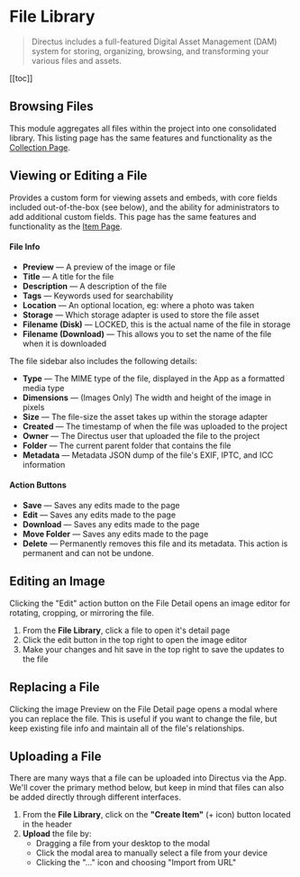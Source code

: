 # File Library

> Directus includes a full-featured Digital Asset Management (DAM) system for storing, organizing, browsing, and
> transforming your various files and assets.

[[toc]]

## Browsing Files

This module aggregates all files within the project into one consolidated library. This listing page has the same
features and functionality as the [Collection Page](/app/content/collection).

## Viewing or Editing a File

Provides a custom form for viewing assets and embeds, with core fields included out-of-the-box (see below), and the
ability for administrators to add additional custom fields. This page has the same features and functionality as the
[Item Page](/app/content/item).

#### File Info

- **Preview** — A preview of the image or file
- **Title** — A title for the file
- **Description** — A description of the file
- **Tags** — Keywords used for searchability
- **Location** — An optional location, eg: where a photo was taken
- **Storage** — Which storage adapter is used to store the file asset
- **Filename (Disk)** — LOCKED, this is the actual name of the file in storage
- **Filename (Download)** — This allows you to set the name of the file when it is downloaded

The file sidebar also includes the following details:

- **Type** — The MIME type of the file, displayed in the App as a formatted media type
- **Dimensions** — (Images Only) The width and height of the image in pixels
- **Size** — The file-size the asset takes up within the storage adapter
- **Created** — The timestamp of when the file was uploaded to the project
- **Owner** — The Directus user that uploaded the file to the project
- **Folder** — The current parent folder that contains the file
- **Metadata** — Metadata JSON dump of the file's EXIF, IPTC, and ICC information

#### Action Buttons

- **Save** — Saves any edits made to the page
- **Edit** — Saves any edits made to the page
- **Download** — Saves any edits made to the page
- **Move Folder** — Saves any edits made to the page
- **Delete** — Permanently removes this file and its metadata. This action is permanent and can not be undone.

## Editing an Image

Clicking the "Edit" action button on the File Detail opens an image editor for rotating, cropping, or mirroring the
file.

1. From the **File Library**, click a file to open it's detail page
2. Click the edit button in the top right to open the image editor
3. Make your changes and hit save in the top right to save the updates to the file

## Replacing a File

Clicking the image Preview on the File Detail page opens a modal where you can replace the file. This is useful if you
want to change the file, but keep existing file info and maintain all of the file's relationships.

## Uploading a File

There are many ways that a file can be uploaded into Directus via the App. We'll cover the primary method below, but
keep in mind that files can also be added directly through different interfaces.

1. From the **File Library**, click on the **"Create Item"** (+ icon) button located in the header
2. **Upload** the file by:
   - Dragging a file from your desktop to the modal
   - Click the modal area to manually select a file from your device
   - Clicking the "..." icon and choosing "Import from URL"
